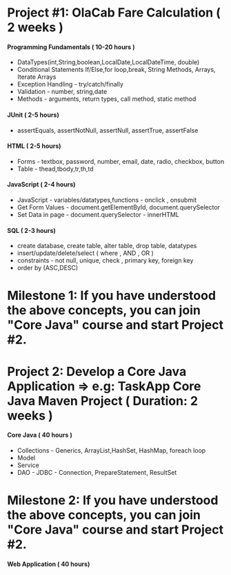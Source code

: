 # Project #1: OlaCab Fare Calculation ( 2 weeks )

#### Programming Fundamentals ( 10-20 hours ) 
*  DataTypes(int,String,boolean,LocalDate,LocalDateTime, double)
*  Conditional Statements  If/Else,for loop,break, String Methods, Arrays,  Iterate Arrays
*  Exception Handling - try/catch/finally 
*  Validation - number, string,date
*  Methods - arguments, return types, call method, static method

#### JUnit ( 2-5 hours)
* assertEquals, assertNotNull, assertNull, assertTrue, assertFalse

#### HTML ( 2-5 hours)
* Forms - textbox, password, number, email, date, radio, checkbox, button
* Table - thead,tbody,tr,th,td

#### JavaScript ( 2-4 hours)
* JavaScript - variables/datatypes,functions - onclick , onsubmit
* Get Form Values - document.getElementById, document.querySelector
* Set Data in page - document.querySelector - innerHTML

#### SQL ( 2-3 hours)
* create database, create table, alter table, drop table, datatypes
* insert/update/delete/select ( where , AND , OR )
* constraints - not null, unique, check , primary key, foreign key
* order by (ASC,DESC)

# Milestone 1: If you have understood the above concepts, you can join "Core Java" course and start Project #2.

# Project 2: Develop a Core Java Application => e.g: TaskApp Core Java Maven Project ( Duration: 2 weeks )

#### Core Java ( 40 hours )
* Collections - Generics, ArrayList,HashSet, HashMap, foreach loop
* Model
* Service
* DAO - JDBC - Connection, PrepareStatement, ResultSet

# Milestone 2: If you have understood the above concepts, you can join "Core Java" course and start Project #2.

#### Web Application ( 40 hours)

